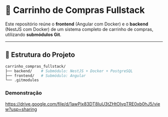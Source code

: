 
# 🛒 Carrinho de Compras Fullstack

Este repositório reúne o **frontend** (Angular com Docker) e o **backend** (NestJS com Docker) de um sistema completo de carrinho de compras, utilizando **submódulos Git**.

---

## 📁 Estrutura do Projeto

```bash
carrinho_compras_fullstack/
├── backend/    # Submódulo: NestJS + Docker + PostgreSQL
├── frontend/   # Submódulo: Angular
└── .gitmodules
````

### Demonstração

https://drive.google.com/file/d/1awPix83DT8IuU3tZHtOIvpTRE0xb0hJ5/view?usp=sharing
